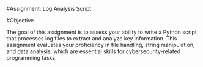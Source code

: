#Assignment: Log Analysis Script

#Objective

The goal of this assignment is to assess your ability to write a Python script that processes log files to extract and analyze key information. This assignment evaluates your proficiency in file handling, string manipulation, and data analysis, which are essential skills for cybersecurity-related programming tasks.
 
 
